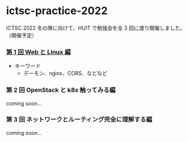 # ictsc-practice-2022

ICTSC 2022 冬の陣に向けて、HUIT で勉強会を全 3 回に渡り開催しました。（開催予定）

### [第 1 回 Web と Linux 編](lesson1/)

- キーワード
  - デーモン、nginx、CORS、などなど

### 第 2 回 OpenStack と k8s 触ってみる編

coming soon...

### 第 3 回 ネットワークとルーティング完全に理解する編

coming soon...
